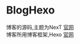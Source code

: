 # BlogHexo

博客的源码,主题为NexT  [官网](http://theme-next.iissnan.com/)  
博客所用博客框架,Hexo  [官网](https://hexo.io/zh-cn/)  